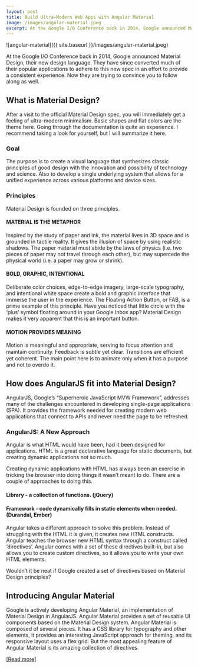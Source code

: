 ```yaml
---
layout: post
title: Build Ultra-Modern Web Apps with Angular Material
image: /images/angular-material.jpeg
excerpt: At the Google I/O Conference back in 2014, Google announced Material Design, their new design language. They have since converted much of their popular applications to adhere to this new spec in an effort to provide a consistent experience. Now they are trying to convince you to follow along as well.
---
```

![angular-material]({{ site.baseurl }}/images/angular-material.jpeg)

At the Google I/O Conference back in 2014, Google announced Material Design, their new design language. They have since converted much of their popular applications to adhere to this new spec in an effort to provide a consistent experience. Now they are trying to convince you to follow along as well.

## What is Material Design?

After a visit to the official Material Design spec, you will immediately get a feeling of ultra-modern minimalism. Basic shapes and flat colors are the theme here. Going through the documentation is quite an experience. I recommend taking a look for yourself, but I will summarize it here.

### Goal

The purpose is to create a visual language that synthesizes classic principles of good design with the innovation and possibility of technology and science. Also to develop a single underlying system that allows for a unified experience across various platforms and device sizes.

### Principles

Material Design is founded on three principles.

#### MATERIAL IS THE METAPHOR

Inspired by the study of paper and ink, the material lives in 3D space and is grounded in tactile reality. It gives the illusion of space by using realistic shadows. The paper material must abide by the laws of physics (i.e. two pieces of paper may not travel through each other), but may supercede the physical world (i.e. a paper may grow or shrink).

#### BOLD, GRAPHIC, INTENTIONAL

Deliberate color choices, edge-to-edge imagery, large-scale typography, and intentional white space create a bold and graphic interface that immerse the user in the experience. The Floating Action Button, or FAB, is a prime example of this principle. Have you noticed that little circle with the ‘plus’ symbol floating around in your Google Inbox app? Material Design makes it very apparent that this is an important button.

#### MOTION PROVIDES MEANING

Motion is meaningful and appropriate, serving to focus attention and maintain continuity. Feedback is subtle yet clear. Transitions are efﬁcient yet coherent. The main point here is to animate only when it has a purpose and not to overdo it.

## How does AngularJS fit into Material Design?

AngularJS, Google’s “Superheroic JavaScript MVW Framework”, addresses many of the challenges encountered in developing single-page applications (SPA). It provides the framework needed for creating modern web applications that connect to APIs and never need the page to be refreshed.

### AngularJS: A New Approach

Angular is what HTML would have been, had it been designed for applications. HTML is a great declarative language for static documents, but creating dynamic applications not so much.

Creating dynamic applications with HTML has always been an exercise in tricking the browser into doing things it wasn’t meant to do. There are a couple of approaches to doing this.

#### Library - a collection of functions. (jQuery)

#### Framework - code dynamically fills in static elements when needed. (Durandal, Ember)

Angular takes a different approach to solve this problem. Instead of struggling with the HTML it is given, it creates new HTML constructs. Angular teaches the browser new HTML syntax through a construct called ‘directives’. Angular comes with a set of these directives built-in, but also allows you to create custom directives, so it allows you to write your own HTML elements.

Wouldn’t it be neat if Google created a set of directives based on Material Design principles?

## Introducing Angular Material

Google is actively developing Angular Material, an implementation of Material Design in AngularJS. Angular Material provides a set of reusable UI components based on the Material Design system. Angular Material is composed of several pieces. It has a CSS library for typography and other elements, it provides an interesting JavaScript approach for theming, and its responsive layout uses a flex grid. But the most appealing feature of Angular Material is its amazing collection of directives.

[[Read more]](https://www.toptal.com/angular-js/ultra-modern-web-apps-angular-material)